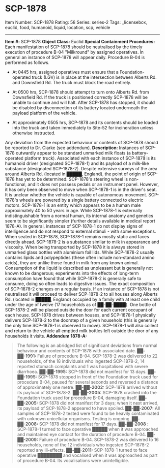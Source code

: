 # SCP-1878
Item Number: SCP-1878
Rating: 58
Series: series-2
Tags: _licensebox, euclid, food, humanoid, liquid, location, scp, vehicle

---

**Item #:** SCP-1878
**Object Class:** Euclid
**Special Containment Procedures:** Each manifestation of SCP-1878 should be neutralised by the timely execution of procedure B-04 "Milkround" by assigned operatives. In general an instance of SCP-1878 will appear daily. Procedure B-04 is performed as follows.
  * At 0445 hrs, assigned operatives must ensure that a Foundation-operated truck (LGV) is in place at the intersection between Alberts Rd. and Downsfield Rd. The truck must block the road entirely.

  * At 0500 hrs, SCP-1878 should attempt to turn onto Alberts Rd. from Downsfield Rd. If the truck is positioned correctly SCP-1878 will be unable to continue and will halt. After SCP-1878 has stopped, it should be disabled by disconnection of its battery located underneath the payload platform of the vehicle.

  * At approximately 0505 hrs, SCP-1878 and its contents should be loaded into the truck and taken immediately to Site-52 for incineration unless otherwise instructed.

Any deviation from the expected behaviour or contents of SCP-1878 should be reported to Dr. Clarke (see addendum).
**Description:** Instances of SCP-1878 outwardly appear to be standard unmarked milk floats (a battery-operated platform truck). Associated with each instance of SCP-1878 is its humanoid driver (designated SCP-1878-1) and its payload of a milk-like substance (designated SCP-1878-2). Despite extensive surveys of the area around Alberts Rd. (located in █████, England), the point of origin of SCP-1878 has yet to be determined.
SCP-1878's steering wheel is non-functional, and it does not possess pedals or an instrument panel. However, it has only been observed to move when SCP-1878-1 is in the driver's seat. It is unclear whether the vehicle is capable of autonomous movement. SCP-1878's wheels are powered by a single battery connected to electric motors.
SCP-1878-1 is an entity which appears to be a human male approximately 40 to 50 years in age. While SCP-1878-1 is externally indistinguishable from a normal human, its internal anatomy and genetics seem to be significantly simpler (further details available in medical report 1878-A). In general, instances of SCP-1878-1 do not display signs of intelligence and do not respond to external stimuli - with some exceptions. When seated in SCP-1878, SCP-1878-1 remains mostly static and faces directly ahead.
SCP-1878-2 is a substance similar to milk in appearance and viscosity. When being transported by SCP-1878 it is always stored in unmarked glass bottles with aluminium foil lids. While SCP-1878-2 usually contains lipids and polypeptides (these often include non-standard amino acids), they are unlike those found in milk from any known animal. Consumption of the liquid is described as unpleasant but is generally not known to be dangerous; experiments into the effects of long-term consumption have found that while SCP-1878-2 is generally safe to consume, doing so often leads to digestive issues. The exact composition of SCP-1878-2 changes on a regular basis.
If an instance of SCP-1878 is not neutralised it will proceed to deliver SCP-1878-2 to all houses along Alberts Rd. (located in █████, England) occupied by a family with at least one child under the age of twelve (17 households as of ██-██-████). One bottle of SCP-1878-2 will be placed outside the door for each current occupant of each house. SCP-1878 drives between houses, and SCP-1878-1 physically delivers SCP-1878-2 to the doorstep of a given household (this is generally the only time SCP-1878-1 is observed to move). SCP-1878-1 will also collect and return to the vehicle all emptied milk bottles left outside the door of any households it visits.
**Addendum 1878-A:**
> The following is an abridged list of significant deviations from normal behaviour and contents of SCP-1878 with associated date.
> **██-██-1991:** Failure of procedure B-04. SCP-1878-2 was delivered to 22 households, of the 18 individuals who ingested SCP-1878-2, 14 reported stomach complaints and 1 was hospitalised with severe diarrhoea.
> **██-██-1995:** SCP-1878 did not manifest for 13 days.
> **██-██-1995:** SCP-1878 stopped in front of the Foundation truck used for procedure B-04, paused for several seconds and reversed a distance of approximately one metre.
> **██-██-2002:** SCP-1878 arrived without its payload of SCP-1878-2.
> **██-██-2005:** SCP-1878 crashed into the Foundation truck used for procedure B-04, damaging itself.
> **██-██-2005:** SCP-1878 did not manifest for 3 days; when it next arrived, its payload of SCP-1878-2 appeared to have spoiled.
> **██-██-2007:** All samples of SCP-1878-2 tested were found to be heavily contaminated with unknown unicellular organisms. Testing is ongoing.
> **██-██-2008:** SCP-1878 did not manifest for 17 days.
> **██-██-2008** : SCP-1878-1 turned to face operative █████ when it was approached and maintained eye contact for the duration of procedure B-04.
> **██-██-2009:** Failure of procedure B-04. SCP-1878-2 was delivered to 16 households, none of the 12 individuals who ingested SCP-1878-2 reported any ill-effects.
> **██-██-2011:** SCP-1878-1 turned to face operative ████████ and vocalised when it was approached as part of procedure B-04. Its vocalisations were unintelligible.